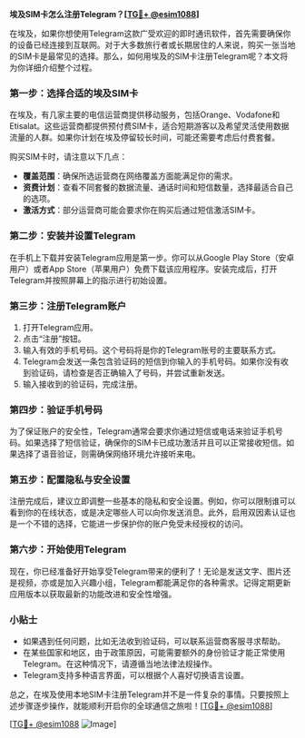**埃及SIM卡怎么注册Telegram？[[TG💪+ @esim1088](https://t.me/s/esim1088)]**

在埃及，如果你想使用Telegram这款广受欢迎的即时通讯软件，首先需要确保你的设备已经连接到互联网。对于大多数旅行者或长期居住的人来说，购买一张当地的SIM卡是最常见的选择。那么，如何用埃及的SIM卡注册Telegram呢？本文将为你详细介绍整个过程。

### 第一步：选择合适的埃及SIM卡

在埃及，有几家主要的电信运营商提供移动服务，包括Orange、Vodafone和Etisalat。这些运营商都提供预付费SIM卡，适合短期游客以及希望灵活使用数据流量的人群。如果你计划在埃及停留较长时间，可能还需要考虑后付费套餐。

购买SIM卡时，请注意以下几点：
- **覆盖范围**：确保所选运营商在网络覆盖方面能满足你的需求。
- **资费计划**：查看不同套餐的数据流量、通话时间和短信数量，选择最适合自己的选项。
- **激活方式**：部分运营商可能会要求你在购买后通过短信激活SIM卡。

### 第二步：安装并设置Telegram

在手机上下载并安装Telegram应用是第一步。你可以从Google Play Store（安卓用户）或者App Store（苹果用户）免费下载该应用程序。安装完成后，打开Telegram并按照屏幕上的指示进行初始设置。

### 第三步：注册Telegram账户

1. 打开Telegram应用。
2. 点击“注册”按钮。
3. 输入有效的手机号码。这个号码将是你的Telegram账号的主要联系方式。
4. Telegram会发送一条包含验证码的短信到你输入的手机号码。如果你没有收到验证码，请检查是否正确输入了号码，并尝试重新发送。
5. 输入接收到的验证码，完成注册。

### 第四步：验证手机号码

为了保证账户的安全性，Telegram通常会要求你通过短信或电话来验证手机号码。如果选择了短信验证，确保你的SIM卡已成功激活并且可以正常接收短信。如果选择了语音验证，则需确保网络环境允许接听来电。

### 第五步：配置隐私与安全设置

注册完成后，建议立即调整一些基本的隐私和安全设置。例如，你可以限制谁可以看到你的在线状态，或是决定哪些人可以向你发送消息。此外，启用双因素认证也是一个不错的选择，它能进一步保护你的账户免受未经授权的访问。

### 第六步：开始使用Telegram

现在，你已经准备好开始享受Telegram带来的便利了！无论是发送文字、图片还是视频，亦或是加入兴趣小组，Telegram都能满足你的各种需求。记得定期更新应用版本以获取最新的功能改进和安全性增强。

### 小贴士

- 如果遇到任何问题，比如无法收到验证码，可以联系运营商客服寻求帮助。
- 在某些国家和地区，由于政策原因，可能需要额外的身份验证才能正常使用Telegram。在这种情况下，请遵循当地法律法规操作。
- Telegram支持多种语言界面，可以根据个人喜好切换语言设置。

总之，在埃及使用本地SIM卡注册Telegram并不是一件复杂的事情。只要按照上述步骤逐步操作，就能顺利开启你的全球通信之旅啦！[[TG💪+ @esim1088](https://t.me/s/esim1088)]

[[TG💪+ @esim1088](https://t.me/s/esim1088) ![Image](https://i.postimg.cc/4NQfJmqS/Snipaste-2025-05-13-00-14-12.png)]